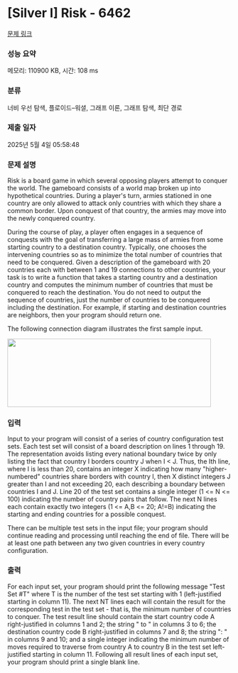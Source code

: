 # [Silver I] Risk - 6462 

[문제 링크](https://www.acmicpc.net/problem/6462) 

### 성능 요약

메모리: 110900 KB, 시간: 108 ms

### 분류

너비 우선 탐색, 플로이드–워셜, 그래프 이론, 그래프 탐색, 최단 경로

### 제출 일자

2025년 5월 4일 05:58:48

### 문제 설명

<p>Risk is a board game in which several opposing players attempt to conquer the world. The gameboard consists of a world map broken up into hypothetical countries. During a player's turn, armies stationed in one country are only allowed to attack only countries with which they share a common border. Upon conquest of that country, the armies may move into the newly conquered country.</p>

<p>During the course of play, a player often engages in a sequence of conquests with the goal of transferring a large mass of armies from some starting country to a destination country. Typically, one chooses the intervening countries so as to minimize the total number of countries that need to be conquered. Given a description of the gameboard with 20 countries each with between 1 and 19 connections to other countries, your task is to write a function that takes a starting country and a destination country and computes the minimum number of countries that must be conquered to reach the destination. You do not need to output the sequence of countries, just the number of countries to be conquered including the destination. For example, if starting and destination countries are neighbors, then your program should return one.</p>

<p>The following connection diagram illustrates the first sample input.</p>

<p><img alt="" src="https://www.acmicpc.net/upload/images2/riskmap.gif" style="height:154px; width:458px"></p>

### 입력 

 <p>Input to your program will consist of a series of country configuration test sets. Each test set will consist of a board description on lines 1 through 19. The representation avoids listing every national boundary twice by only listing the fact that country I borders country J when I < J. Thus, the Ith line, where I is less than 20, contains an integer X indicating how many "higher-numbered" countries share borders with country I, then X distinct integers J greater than I and not exceeding 20, each describing a boundary between countries I and J. Line 20 of the test set contains a single integer (1 <= N <= 100) indicating the number of country pairs that follow. The next N lines each contain exactly two integers (1 <= A,B <= 20; A!=B) indicating the starting and ending countries for a possible conquest.</p>

<p>There can be multiple test sets in the input file; your program should continue reading and processing until reaching the end of file. There will be at least one path between any two given countries in every country configuration.</p>

### 출력 

 <p>For each input set, your program should print the following message "Test Set #T" where T is the number of the test set starting with 1 (left-justified starting in column 11). The next NT lines each will contain the result for the corresponding test in the test set - that is, the minimum number of countries to conquer. The test result line should contain the start country code A right-justified in columns 1 and 2; the string " to " in columns 3 to 6; the destination country code B right-justified in columns 7 and 8; the string ": " in columns 9 and 10; and a single integer indicating the minimum number of moves required to traverse from country A to country B in the test set left-justified starting in column 11. Following all result lines of each input set, your program should print a single blank line.</p>


